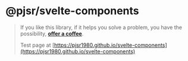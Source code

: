 # @pjsr/svelte-components

>
> If you like this library, if it helps you solve a problem, you have the possibility, **[offer a coffee](https://donate.stripe.com/7sIfZ5f36doAe9a8wx "pjsr coffee")**.
>
> Test page at [https://pjsr1980.github.io/svelte-components](https://pjsr1980.github.io/svelte-components)
>